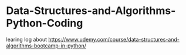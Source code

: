 # Data-Structures-and-Algorithms-Python-Coding
learing log about https://www.udemy.com/course/data-structures-and-algorithms-bootcamp-in-python/
